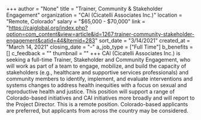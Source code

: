 +++
author = "None"
title = "Trainer, Community & Stakeholder Engagement"
organization = "CAI (Cicatelli Associates Inc.)"
location = "Remote, Colorado"
salary = "$65,000 - $70,000"
link = "https://caiglobal.org/index.php?option=com_content&view=article&id=1267:trainer-community-stakeholder-engagement&catid=44&Itemid=283"
sort_date = "3/14/2021"
created_at = "March 14, 2021"
closing_date = "-"
a_job_type = ["Full Time"]
b_benefits = []
c_feedback = ""
thumbnail = ""
+++
CAI (Cicatelli Associates Inc.) is seeking a full-time Trainer, Stakeholder and Community Engagement, who will work as part of a team to engage, mobilize, and build the capacity of stakeholders (e.g., healthcare and supportive services professionals) and community members to identify, implement, and evaluate interventions and systems changes to address health inequities with a focus on sexual and reproductive health and justice. This position will support a range of Colorado-based initiatives and CAI initiatives more broadly and will report to the Project Director. This is a remote position. Colorado-based applicants are preferred, but applicants from across the country may be considered. 


